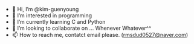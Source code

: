 - 👋 Hi, I’m @kim-guenyoung
- 👀 I’m interested in programming
- 🌱 I’m currently learning C and Python
- 💞️ I’m looking to collaborate on ... Whenever Whatever^^
- 📫 How to reach me, contatct email please. (rmsdud0527@naver.com)

<!---
kim-guenyoung/kim-guenyoung is a ✨ special ✨ repository because its `README.md` (this file) appears on your GitHub profile.
You can click the Preview link to take a look at your changes.
--->
